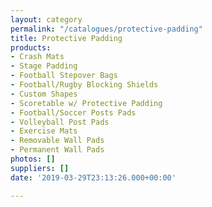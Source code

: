 ```yaml
---
layout: category
permalink: "/catalogues/protective-padding"
title: Protective Padding
products:
- Crash Mats
- Stage Padding
- Football Stepover Bags
- Football/Rugby Blocking Shields
- Custom Shapes
- Scoretable w/ Protective Padding
- Football/Soccer Posts Pads
- Volleyball Post Pads
- Exercise Mats
- Removable Wall Pads
- Permanent Wall Pads
photos: []
suppliers: []
date: '2019-03-29T23:13:26.000+00:00'

---
```

